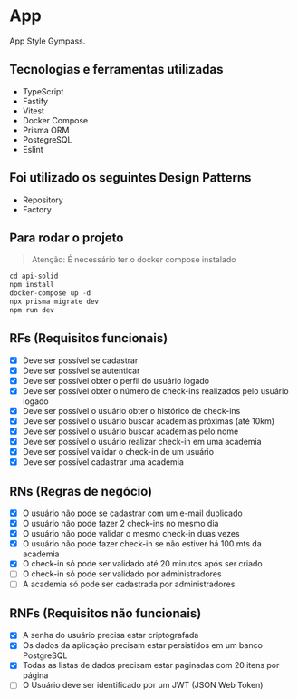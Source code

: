 # App

App Style Gympass.

## Tecnologias e ferramentas utilizadas

- TypeScript
- Fastify
- Vitest
- Docker Compose
- Prisma ORM
- PostegreSQL
- Eslint

## Foi utilizado os seguintes Design Patterns

- Repository
- Factory

## Para rodar o projeto

> Atenção: É necessário ter o docker compose instalado

```js
cd api-solid
npm install
docker-compose up -d
npx prisma migrate dev
npm run dev
```

## RFs (Requisitos funcionais)

- [x] Deve ser possível se cadastrar
- [x] Deve ser possível se autenticar
- [x] Deve ser possível obter o perfil do usuário logado
- [x] Deve ser possível obter o número de check-ins realizados pelo usuário logado
- [x] Deve ser possível o usuário obter o histórico de check-ins
- [x] Deve ser possível o usuário buscar academias próximas (até 10km)
- [x] Deve ser possível o usuário buscar academias pelo nome
- [x] Deve ser possível o usuário realizar check-in em uma academia
- [x] Deve ser possível validar o check-in de um usuário
- [x] Deve ser possível cadastrar uma academia

## RNs (Regras de negócio)

- [x] O usuário não pode se cadastrar com um e-mail duplicado
- [x] O usuário não pode fazer 2 check-ins no mesmo dia
- [x] O usuário não pode validar o mesmo check-in duas vezes
- [x] O usuário não pode fazer check-in se não estiver há 100 mts da academia
- [x] O check-in só pode ser validado até 20 minutos após ser criado
- [ ] O check-in só pode ser validado por administradores
- [ ] A academia só pode ser cadastrada por administradores

## RNFs (Requisitos não funcionais)

- [x] A senha do usuário precisa estar criptografada
- [x] Os dados da aplicação precisam estar persistidos em um banco PostgreSQL
- [x] Todas as listas de dados precisam estar paginadas com 20 itens por página
- [ ] O Usuário deve ser identificado por um JWT (JSON Web Token)
